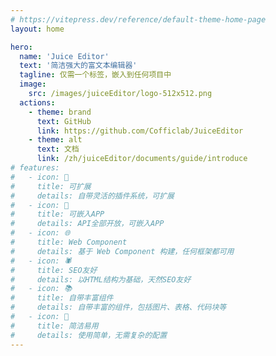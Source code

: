 ```yaml
---
# https://vitepress.dev/reference/default-theme-home-page
layout: home

hero:
  name: 'Juice Editor'
  text: '简洁强大的富文本编辑器'
  tagline: 仅需一个标签，嵌入到任何项目中
  image:
    src: /images/juiceEditor/logo-512x512.png
  actions:
    - theme: brand
      text: GitHub
      link: https://github.com/Cofficlab/JuiceEditor
    - theme: alt
      text: 文档
      link: /zh/juiceEditor/documents/guide/introduce
# features:
#   - icon: 🔌
#     title: 可扩展
#     details: 自带灵活的插件系统，可扩展
#   - icon: 📱
#     title: 可嵌入APP
#     details: API全部开放，可嵌入APP
#   - icon: 🌐
#     title: Web Component
#     details: 基于 Web Component 构建，任何框架都可用
#   - icon: 🕷️
#     title: SEO友好
#     details: 以HTML结构为基础，天然SEO友好
#   - icon: 📚
#     title: 自带丰富组件
#     details: 自带丰富的组件，包括图片、表格、代码块等
#   - icon: 🎁
#     title: 简洁易用
#     details: 使用简单，无需复杂的配置
---
```


<Features lang="zh" />

<script setup>
import Features from '../../components/JuiceEditor/Features.vue'
</script>
